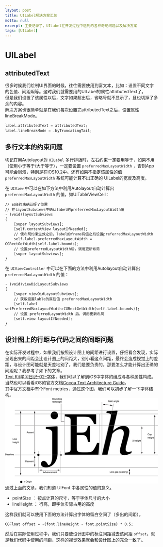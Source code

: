 ```yaml
---
layout: post
title: UILabel解决方案汇总
motto: null
excerpt: 主要记录了，UILabel在开发过程中遇到的各种奇葩问题以及解决方案
tags: [UILabel]
---
```


<!-- * TOC
{:toc} -->

# UILabel  

## attributedText  

很多时候我们绘制UI界面的时候，往往需要使用到富文本，比如：设置不同文字的色值、间距啊等。这时我们就需要用的UILabel的属性attributedText了。  
但是我们设置了该属性以后，文字如果超出后，省略号就不显示了，且也切掉了多余的内容。  
解决方案也很简单就是在我们每次设置完attributedText之后，设置属性lineBreakMode。  

```swift
label.attributedText = attributedText;
label.lineBreakMode = .byTruncatingTail;
```

## 多行文本的约束问题  

切记在用Autolayout对 `UILabel` 多行排版时，左右约束一定要用等于，如果不用（使用小于等于/大于等于），一定要设置 `preferredMaxLayoutWidth` ，否则App可能会崩溃，特别是在iOS10.2中。还有如果不指定该属性的值 `preferredMaxLayoutWidth` 系统可能计算不出正确的 UILabel的宽度及高度。  

在 `UIView` 中可以在如下方法中利用Autolayout自动计算出 `preferredMaxLayoutWidth` 的值，如UITableViewCell：  

```objc
// 已经约束确认好了位置
// 在layoutSubviews中确认label的preferredMaxLayoutWidth值
- (void)layoutSubviews 
{
    [super layoutSubviews];
    [self.contentView layoutIfNeeded];
    // 使布局约束生效之后，label的frame有值之后设置preferredMaxLayoutWidth
    self.label.preferredMaxLayoutWidth = CGRectGetWidth(self.label.bounds);
    // 设置preferredLayoutWidth后，调用更新布局
    [super layoutSubviews];
}
```

在 `UIViewController` 中可以在下面的方法中利用Autolayout自动计算出 `preferredMaxLayoutWidth` 的值：  

```objc
- (void)viewDidLayoutSubviews
{
    [super viewDidLayoutSubviews];
    // 获取设置lable的属性值 preferredMaxLayoutWidth
    [self.label setPreferredMaxLayoutWidth:CGRectGetWidth(self.label.bounds)];
    // 设置 preferredLayoutWidth 后，调用更新布局
    [self.view layoutIfNeeded];
}
```

## 设计图上的行距与代码之间的间距问题  

在实际开发过程中，如果我们按照设计图上的间距进行设置，仔细看会发现，实际呈现出来的间距会比设计图上的间距大，别小看这点间距，最终会造成视觉上的差距，与设计图可能就是天差地别了，我们是要负责的。那要怎么才能计算出正确的间距呢？我参考了如下的文章。  
[Text Kit学习日记–02–字体](https://wbuntu.com/p/85)，我们可以了解到iOS中字体的组成与各种属性构成。当然也可以看看iOS的官方文档[Cocoa Text Architecture Guide](https://developer.apple.com/library/content/documentation/TextFonts/Conceptual/CocoaTextArchitecture/Introduction/Introduction.html#//apple_ref/doc/uid/TP40009459-CH1-SW1)。  
其中官方文档中有个Font metrics，通过这个图，我们可以初步了解一下字体结构。  
![目录](/assets/notes/UILabel/font.png)
通过上面的文章，我们知道 UIFont 中各属性的值的意义。  
 - pointSize ： 按点计算的尺寸，等于字体尺寸的大小
 - lineHeight ： 行高，即字体实际占用的高度

这样我们就可以使用下面的方法计算出字体的留白空间了（多出的间距）。  

```objc
CGFloat offset = -(font.lineHeight - font.pointSize) * 0.5;
```

然后在实际使用过程中，我们只要使设计图中的标注间距减去该间距 `offset`，就是我们代码中使用的间距，这样的视觉效果就会和设计图上的完全一致了。  
